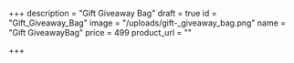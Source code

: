 +++
description = "Gift Giveaway Bag"
draft = true
id = "Gift_Giveaway_Bag"
image = "/uploads/gift-_giveaway_bag.png"
name = "Gift GiveawayBag"
price = 499
product_url = ""

+++
